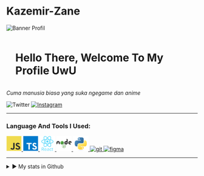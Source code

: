 # Kazemir-Zane
<p align="left">
  <img src="https://c.tenor.com/Z6Sx7xwWTFAAAAAC/tenor.gif" alt="Banner Profil" width="800"/>
</p>

<div id="user-content-toc">
  <ul align="left">
    <summary><h1 style="display: inline-block;">Hello There, Welcome To My Profile UwU </h1></summary>
  </ul>
</div>

<p align="left">
  <i>Cuma manusia biasa yang suka ngegame dan anime</i>
</p>

<p align="left">
  <a href="https://discord.com/users/ID_1089547617521913987>
    <img src="https://api.lanyard.rest/v1/users/ID_1089547617521913987.png" />
  </a>
</p>

<p align="left>
  <a href="https://twitter.com/NAdriayan" target="_blank">
    <img src="https://img.shields.io/badge/Twitter-1DA1F2?style=for-the-badge&logo=twitter&logoColor=white" alt="Twitter"/>
  </a>
  <a href="https://instagram.com/zaa_andr" target="_blank">
    <img src="https://img.shields.io/badge/Instagram-E4405F?style=for-the-badge&logo=instagram&logoColor=white" alt="Instagram"/>
  </a>
</p>

---

### Language And Tools I Used:
<p align="left">
    <a href="https://developer.mozilla.org/en-US/docs/Web/JavaScript" target="_blank" rel="noreferrer"> <img src="https://raw.githubusercontent.com/devicons/devicon/master/icons/javascript/javascript-original.svg" alt="javascript" width="40" height="40"/> </a>
    <a href="https://www.typescriptlang.org/" target="_blank" rel="noreferrer"> <img src="https://raw.githubusercontent.com/devicons/devicon/master/icons/typescript/typescript-original.svg" alt="typescript" width="40" height="40"/> </a>
    <a href="https://reactjs.org/" target="_blank" rel="noreferrer"> <img src="https://raw.githubusercontent.com/devicons/devicon/master/icons/react/react-original-wordmark.svg" alt="react" width="40" height="40"/> </a>
    <a href="https://nodejs.org" target="_blank" rel="noreferrer"> <img src="https://raw.githubusercontent.com/devicons/devicon/master/icons/nodejs/nodejs-original-wordmark.svg" alt="nodejs" width="40" height="40"/> </a>
    <a href="https://www.python.org" target="_blank" rel="noreferrer"> <img src="https://raw.githubusercontent.com/devicons/devicon/2ae2a900d2f041da66e950e4d48052658d850630/icons/python/python-original.svg" alt="python" width="40" height="40"/> </a>
    <a href="https://git-scm.com/" target="_blank" rel="noreferrer"> <img src="https://www.vectorlogo.zone/logos/git-scm/git-scm-icon.svg" alt="git" width="40" height="40"/> </a>
    <a href="https://www.figma.com/" target="_blank" rel="noreferrer"> <img src="https://www.vectorlogo.zone/logos/figma/figma-icon.svg" alt="figma" width="40" height="40"/> </a>
</p>

---

<details>
  <summary>► My stats in Github</summary>
  
  <p align="center">
    <img src="https://github-readme-stats.vercel.app/api?username=Kazemir-Zaner&show_icons=true&locale=id&theme=dracula&hide_border=true" alt="GitHub Stats"/>
    <br/>
    <img src="https://github-readme-stats.vercel.app/api/top-langs/?username=Kazemir-Zane&layout=compact&locale=id&theme=dracula&hide_border=true" alt="Top Languages"/>
  </p>
  
</details>
